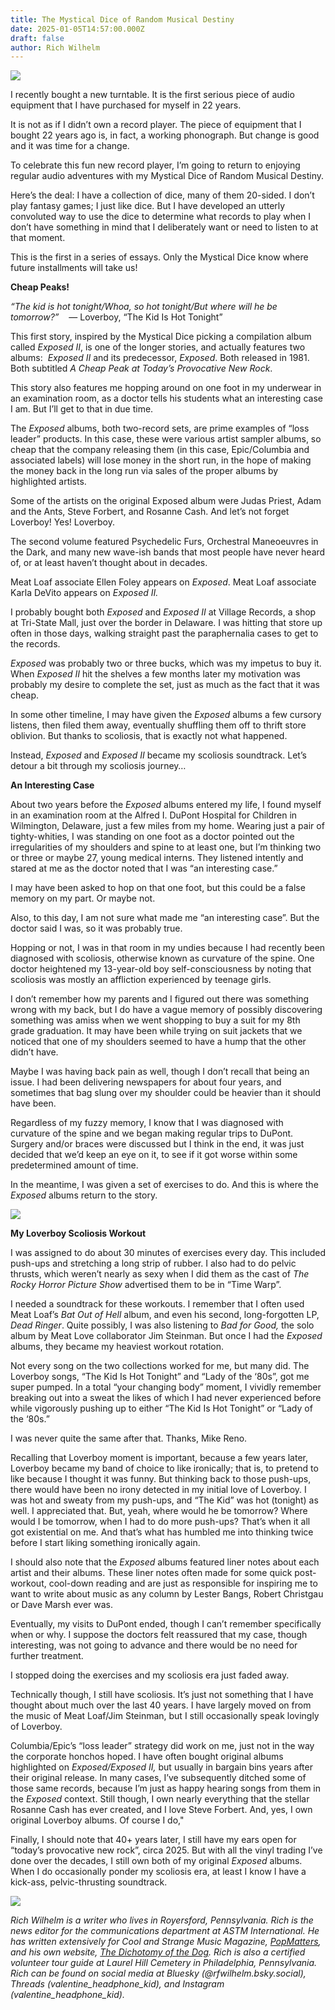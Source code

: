 ```yaml
---
title: The Mystical Dice of Random Musical Destiny
date: 2025-01-05T14:57:00.000Z
draft: false
author: Rich Wilhelm
---
```

![](/images/upload/moredice.jpg)

I recently bought a new turntable. It is the first serious piece of audio equipment that I have purchased for myself in 22 years.

It is not as if I didn’t own a record player. The piece of equipment that I bought 22 years ago is, in fact, a working phonograph. But change is good and it was time for a change. 

To celebrate this fun new record player, I’m going to return to enjoying regular audio adventures with my Mystical Dice of Random Musical Destiny.

Here’s the deal: I have a collection of dice, many of them 20-sided. I don’t play fantasy games; I just like dice. But I have developed an utterly convoluted way to use the dice to determine what records to play when I don’t have something in mind that I deliberately want or need to listen to at that moment.

This is the first in a series of essays. Only the Mystical Dice know where future installments will take us!

**Cheap Peaks!**

*“The kid is hot tonight/Whoa, so hot tonight/But where will he be tomorrow?”*    	— Loverboy, “The Kid Is Hot Tonight”

This first story, inspired by the Mystical Dice picking a compilation album called *Exposed II*, is one of the longer stories, and actually features two albums:  *Exposed II* and its predecessor, *Exposed*. Both released in 1981. Both subtitled *A Cheap Peak at Today’s Provocative New Rock*.

This story also features me hopping around on one foot in my underwear in an examination room, as a doctor tells his students what an interesting case I am. But I’ll get to that in due time.

The *Exposed* albums, both two-record sets, are prime examples of “loss leader” products. In this case, these were various artist sampler albums, so cheap that the company releasing them (in this case, Epic/Columbia and associated labels) will lose money in the short run, in the hope of making the money back in the long run via sales of the proper albums by highlighted artists.

Some of the artists on the original Exposed album were Judas Priest, Adam and the Ants, Steve Forbert, and Rosanne Cash. And let’s not forget Loverboy! Yes! Loverboy.

The second volume featured Psychedelic Furs, Orchestral Maneoeuvres in the Dark, and many new wave-ish bands that most people have never heard of, or at least haven’t thought about in decades. 

Meat Loaf associate Ellen Foley appears on *Exposed*. Meat Loaf associate Karla DeVito appears on *Exposed II.* 

I probably bought both *Exposed* and *Exposed II* at Village Records, a shop at Tri-State Mall, just over the border in Delaware. I was hitting that store up often in those days, walking straight past the paraphernalia cases to get to the records. 

*Exposed* was probably two or three bucks, which was my impetus to buy it. When *Exposed II* hit the shelves a few months later my motivation was probably my desire to complete the set, just as much as the fact that it was cheap. 

In some other timeline, I may have given the *Exposed* albums a few cursory listens, then filed them away, eventually shuffling them off to thrift store oblivion. But thanks to scoliosis, that is exactly not what happened. 

Instead, *Exposed* and *Exposed II* became my scoliosis soundtrack. Let’s detour a bit through my scoliosis journey… 

**An Interesting Case**

About two years before the *Exposed* albums entered my life, I found myself in an examination room at the Alfred I. DuPont Hospital for Children in Wilmington, Delaware, just a few miles from my home. Wearing just a pair of tighty-whities, I was standing on one foot as a doctor pointed out the irregularities of my shoulders and spine to at least one, but I’m thinking two or three or maybe 27, young medical interns. They listened intently and stared at me as the doctor noted that I was “an interesting case.”

I may have been asked to hop on that one foot, but this could be a false memory on my part. Or maybe not. 

Also, to this day, I am not sure what made me “an interesting case”. But the doctor said I was, so it was probably true.

Hopping or not, I was in that room in my undies because I had recently been diagnosed with scoliosis, otherwise known as curvature of the spine. One doctor heightened my 13-year-old boy self-consciousness by noting that scoliosis was mostly an affliction experienced by teenage girls.

I don’t remember how my parents and I figured out there was something wrong with my back, but I do have a vague memory of possibly discovering something was amiss when we went shopping to buy a suit for my 8th grade graduation. It may have been while trying on suit jackets that we noticed that one of my shoulders seemed to have a hump that the other didn’t have.

Maybe I was having back pain as well, though I don’t recall that being an issue. I had been delivering newspapers for about four years, and sometimes that bag slung over my shoulder could be heavier than it should have been. 

Regardless of my fuzzy memory, I know that I was diagnosed with curvature of the spine and we began making regular trips to DuPont. Surgery and/or braces were discussed but I think in the end, it was just decided that we’d keep an eye on it, to see if it got worse within some predetermined amount of time. 

In the meantime, I was given a set of exercises to do. And this is where the *Exposed* albums return to the story. 

![](/images/upload/exposed.jpg)

**My Loverboy Scoliosis Workout**

I was assigned to do about 30 minutes of exercises every day. This included push-ups and stretching a long strip of rubber. I also had to do pelvic thrusts, which weren’t nearly as sexy when I did them as the cast of *The Rocky Horror Picture Show* advertised them to be in “Time Warp”.

I needed a soundtrack for these workouts. I remember that I often used Meat Loaf’s *Bat Out of Hell* album, and even his second, long-forgotten LP, *Dead Ringer*. Quite possibly, I was also listening to *Bad for Good,* the solo album by Meat Love collaborator Jim Steinman. But once I had the *Exposed* albums, they became my heaviest workout rotation. 

Not every song on the two collections worked for me, but many did. The Loverboy songs, “The Kid Is Hot Tonight” and “Lady of the ‘80s”, got me super pumped. In a total “your changing body” moment, I vividly remember breaking out into a sweat the likes of which I had never experienced before while vigorously pushing up to either “The Kid Is Hot Tonight” or “Lady of the ‘80s.”

I was never quite the same after that. Thanks, Mike Reno.

Recalling that Loverboy moment is important, because a few years later, Loverboy became my band of choice to like ironically; that is, to pretend to like because I thought it was funny. But thinking back to those push-ups, there would have been no irony detected in my initial love of Loverboy. I was hot and sweaty from my push-ups, and “The Kid” was hot (tonight) as well. I appreciated that. But, yeah, where would he be tomorrow? Where would I be tomorrow, when I had to do more push-ups? That’s when it all got existential on me. And that’s what has humbled me into thinking twice before I start liking something ironically again. 

I should also note that the *Exposed* albums featured liner notes about each artist and their albums. These liner notes often made for some quick post-workout, cool-down reading and are just as responsible for inspiring me to want to write about music as any column by Lester Bangs, Robert Christgau or Dave Marsh ever was.

Eventually, my visits to DuPont ended, though I can’t remember specifically when or why. I suppose the doctors felt reassured that my case, though interesting, was not going to advance and there would be no need for further treatment. 

I stopped doing the exercises and my scoliosis era just faded away. 

Technically though, I still have scoliosis. It’s just not something that I have thought about much over the last 40 years. I have largely moved on from the music of Meat Loaf/Jim Steinman, but I still occasionally speak lovingly of Loverboy. 

Columbia/Epic’s “loss leader” strategy did work on me, just not in the way the corporate honchos hoped. I have often bought original albums highlighted on *Exposed/Exposed II,* but usually in bargain bins years after their original release. In many cases, I’ve subsequently ditched some of those same records, because I’m just as happy hearing songs from them in the *Exposed* context. Still though, I own nearly everything that the stellar Rosanne Cash has ever created, and I love Steve Forbert. And, yes, I own original Loverboy albums. Of course I do,"

Finally, I should note that 40+ years later, I still have my ears open for “today’s provocative new rock”, circa 2025. But with all the vinyl trading I’ve done over the decades, I still own both of my original *Exposed* albums. When I do occasionally ponder my scoliosis era, at least I know I have a kick-ass, pelvic-thrusting soundtrack.

![](/images/upload/me-and-exposed.jpg)

*Rich Wilhelm is a writer who lives in Royersford, Pennsylvania. Rich is the news editor for the communications department at ASTM International. He has written extensively for Cool and Strange Music Magazine, [PopMatters](https://www.popmatters.com/author/richwilhelm), and his own website, [The Dichotomy of the Dog](https://richwilhelm.substack.com). Rich is also a certified volunteer tour guide at Laurel Hill Cemetery in Philadelphia, Pennsylvania. Rich can be found on social media at Bluesky (@rfwilhelm.bsky.social), Threads (valentine_headphone_kid), and Instagram (valentine_headphone_kid).*
